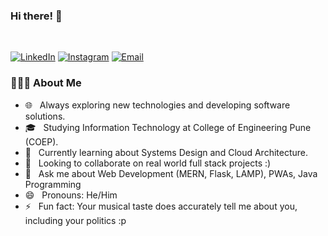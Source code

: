 ### Hi there! 👋

<br/>

<p>
<a href="https://www.linkedin.com/in/shripadmhetre/"><img alt="LinkedIn" src="https://img.shields.io/badge/LinkedIn-ShripadMhetre-blue?style=flat-square&logo=linkedin"></a>
<a href="https://www.instagram.com/shripad_mhetre/"><img alt="Instagram" src="https://img.shields.io/badge/Instagram-shripad_mhetre-blue?style=flat-square&logo=instagram"></a>
<a href="mailto:shripadmhetre100@gmail.com"><img alt="Email" src="https://img.shields.io/badge/Email-shripadmhetre100@gmail.com-blue?style=flat-square&logo=gmail"></a>
</p>

<h3> 👨🏻‍💻 About Me </h3>

- 🌐 &nbsp; Always exploring new technologies and developing software solutions.
- 🎓 &nbsp; Studying Information Technology at College of Engineering Pune (COEP).
- 🌱 &nbsp; Currently learning about Systems Design and Cloud Architecture.
- 👯 &nbsp; Looking to collaborate on real world full stack projects :)
- 💬 &nbsp; Ask me about Web Development (MERN, Flask, LAMP), PWAs, Java Programming
- 😄 &nbsp; Pronouns: He/Him
- ⚡ &nbsp; Fun fact: Your musical taste does accurately tell me about you, including your politics :p
<!--
<h3>🛠 Tech Stack</h3>
- 💻 &nbsp; JavaScript | Java | Python 
- 🌐 &nbsp; HTML5 | CSS3 | ReactJS | Node.js | Bootstrap
- 🛢 &nbsp; MySQL | MongoDB
- 🔧 &nbsp; Git | Markdown | Selenium
- 🖥 &nbsp; Illustrator| Photoshop | InDesign
<h3> 🤝🏻 Reach me at </h3>
-->
<!-- - 🤔 I’m looking for help with ... -->
<!-- - 🔭 I’m currently working on -->

<br/>

<!-- [![ShripadMhetre's GitHub Stats](https://github-readme-stats.vercel.app/api?username=ShripadMhetre&show_icons=true)](https://github.com/ShripadMhetre) -->
